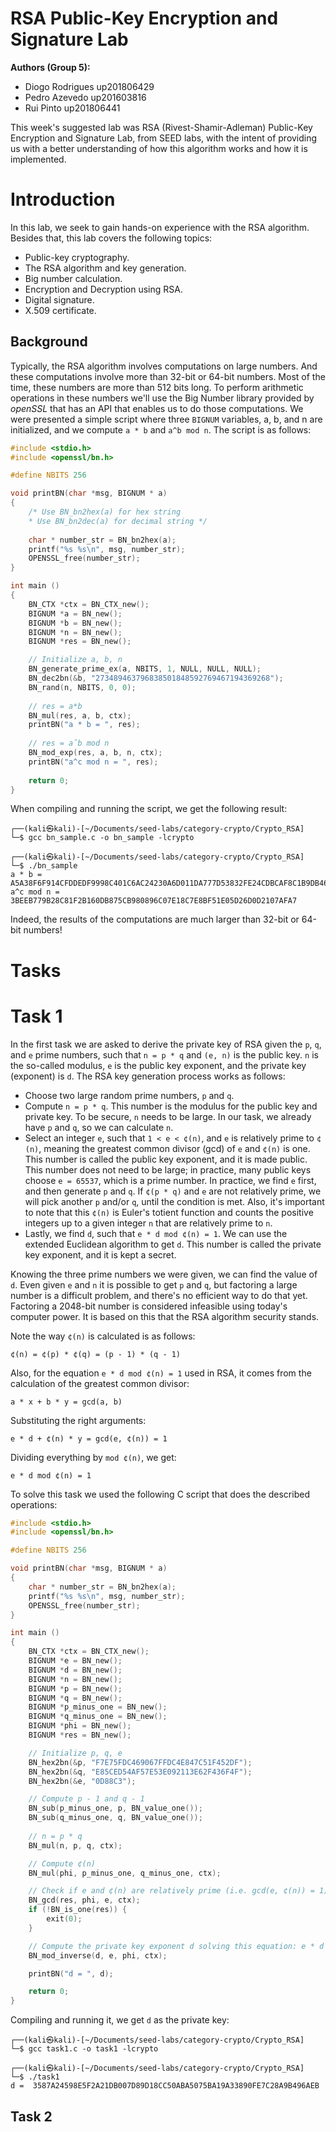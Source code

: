 # RSA Public-Key Encryption and Signature Lab

**Authors (Group 5):**
- Diogo Rodrigues up201806429
- Pedro Azevedo up201603816
- Rui Pinto up201806441

This week's suggested lab was RSA (Rivest-Shamir-Adleman) Public-Key Encryption and Signature Lab, from SEED labs, with the intent of providing us with a better understanding of how this algorithm works and how it is implemented.

# Introduction

In this lab, we seek to gain hands-on experience with the RSA algorithm. Besides that, this lab covers the following topics:

- Public-key cryptography.
- The RSA algorithm and key generation.
- Big number calculation.
- Encryption and Decryption using RSA.
- Digital signature.
- X.509 certificate.

## Background

Typically, the RSA algorithm involves computations on large numbers. And these computations involve more than 32-bit or 64-bit numbers. Most of the time, these numbers are more than 512 bits long. To perform arithmetic operations in these numbers we'll use the Big Number library provided by *openSSL* that has an API that enables us to do those computations. We were presented a simple script where three `BIGNUM` variables, a, b, and n are initialized, and we compute `a * b` and `a^b mod n`. The script is as follows:

```c
#include <stdio.h>
#include <openssl/bn.h>

#define NBITS 256

void printBN(char *msg, BIGNUM * a)
{
    /* Use BN_bn2hex(a) for hex string
    * Use BN_bn2dec(a) for decimal string */
    
    char * number_str = BN_bn2hex(a);
    printf("%s %s\n", msg, number_str);
    OPENSSL_free(number_str);
}

int main ()
{
    BN_CTX *ctx = BN_CTX_new();
    BIGNUM *a = BN_new();
    BIGNUM *b = BN_new();
    BIGNUM *n = BN_new();
    BIGNUM *res = BN_new();

    // Initialize a, b, n
    BN_generate_prime_ex(a, NBITS, 1, NULL, NULL, NULL);
    BN_dec2bn(&b, "273489463796838501848592769467194369268");
    BN_rand(n, NBITS, 0, 0);
    
    // res = a*b
    BN_mul(res, a, b, ctx);
    printBN("a * b = ", res);
    
    // res = aˆb mod n
    BN_mod_exp(res, a, b, n, ctx);
    printBN("a^c mod n = ", res);
    
    return 0;
}
```

When compiling and running the script, we get the following result:

```
┌──(kali㉿kali)-[~/Documents/seed-labs/category-crypto/Crypto_RSA]
└─$ gcc bn_sample.c -o bn_sample -lcrypto
                                                                                                                   
┌──(kali㉿kali)-[~/Documents/seed-labs/category-crypto/Crypto_RSA]
└─$ ./bn_sample     
a * b =  A5A38F6F914CFDDEDF9998C401C6AC24230A6D011DA777D53832FE24CDBCAF8C1B9DB466B3D69BC82E6B88B88F30C2BC
a^c mod n =  3BEEB779B28C81F2B160DB875CB980896C07E18C7E8BF51E05D26D0D2107AFA7
```

Indeed, the results of the computations are much larger than 32-bit or 64-bit numbers!

# Tasks

# Task 1

In the first task we are asked to derive the private key of RSA given the `p`, `q`, and `e` prime numbers, such that `n = p * q` and `(e, n)` is the public key. `n` is the so-called modulus, `e` is the public key exponent, and the private key (exponent) is `d`. The RSA key generation process works as follows:
- Choose two large random prime numbers, `p` and `q`.
- Compute `n = p * q`. This number is the modulus for the public key and private key. To be secure, `n` needs to be large. In our task, we already have `p` and `q`, so we can calculate `n`.
- Select an integer `e`, such that `1 < e < ¢(n)`, and `e` is relatively prime to `¢(n)`, meaning the greatest common divisor (gcd) of `e` and `¢(n)` is one. This number is called the public key exponent, and it is made public. This number does not need to be large; in practice, many public keys choose `e = 65537`, which is a prime number. In practice, we find `e` first, and then generate `p` and `q`. If `¢(p * q)` and `e` are not relatively prime, we will pick another `p` and/or `q`, until the condition is met. Also, it's important to note that this `¢(n)` is Euler's totient function and counts the positive integers up to a given integer `n` that are relatively prime to `n`.
- Lastly, we find `d`, such that `e * d mod ¢(n) = 1`. We can use the extended Euclidean algorithm to get `d`. This number is called the private key exponent, and it is kept a secret.

Knowing the three prime numbers we were given, we can find the value of `d`. Even given `e` and `n` it is possible to get `p` and `q`, but factoring a large number is a difficult problem, and there's no efficient way to do that yet. Factoring a 2048-bit number is considered infeasible using today's computer power. It is based on this that the RSA algorithm security stands.

Note the way `¢(n)` is calculated is as follows:

`¢(n) = ¢(p) * ¢(q) = (p - 1) * (q - 1)`

Also, for the equation `e * d mod ¢(n) = 1` used in RSA, it comes from the calculation of the greatest common divisor:

`a * x + b * y = gcd(a, b)`

Substituting the right arguments:

`e * d + ¢(n) * y = gcd(e, ¢(n)) = 1`

Dividing everything by `mod ¢(n)`, we get:

`e * d mod ¢(n) = 1`

To solve this task we used the following C script that does the described operations:

```c
#include <stdio.h>
#include <openssl/bn.h>

#define NBITS 256

void printBN(char *msg, BIGNUM * a)
{
    char * number_str = BN_bn2hex(a);
    printf("%s %s\n", msg, number_str);
    OPENSSL_free(number_str);
}

int main ()
{
    BN_CTX *ctx = BN_CTX_new();
    BIGNUM *e = BN_new();
    BIGNUM *d = BN_new();
    BIGNUM *n = BN_new();
    BIGNUM *p = BN_new();
    BIGNUM *q = BN_new();
    BIGNUM *p_minus_one = BN_new();
    BIGNUM *q_minus_one = BN_new();
    BIGNUM *phi = BN_new();
    BIGNUM *res = BN_new();

    // Initialize p, q, e
    BN_hex2bn(&p, "F7E75FDC469067FFDC4E847C51F452DF");
    BN_hex2bn(&q, "E85CED54AF57E53E092113E62F436F4F");
    BN_hex2bn(&e, "0D88C3");

    // Compute p - 1 and q - 1
    BN_sub(p_minus_one, p, BN_value_one()); 
    BN_sub(q_minus_one, q, BN_value_one()); 
    
    // n = p * q
    BN_mul(n, p, q, ctx);

    // Compute ¢(n)
    BN_mul(phi, p_minus_one, q_minus_one, ctx);

    // Check if e and ¢(n) are relatively prime (i.e. gcd(e, ¢(n)) = 1)
    BN_gcd(res, phi, e, ctx);
    if (!BN_is_one(res)) {
        exit(0);
    } 

    // Compute the private key exponent d solving this equation: e * d mod ¢(n) = 1
    BN_mod_inverse(d, e, phi, ctx);

    printBN("d = ", d);

    return 0;
}
```

Compiling and running it, we get `d` as the private key:

```
┌──(kali㉿kali)-[~/Documents/seed-labs/category-crypto/Crypto_RSA]
└─$ gcc task1.c -o task1 -lcrypto
                                                                                                                    
┌──(kali㉿kali)-[~/Documents/seed-labs/category-crypto/Crypto_RSA]
└─$ ./task1                      
d =  3587A24598E5F2A21DB007D89D18CC50ABA5075BA19A33890FE7C28A9B496AEB
```

## Task 2